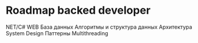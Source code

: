 # Roadmap backed developer
NET/C#
WEB
База данных
Алгоритмы и структура данных
Архитектура
System Design
Паттерны
Multithreading
